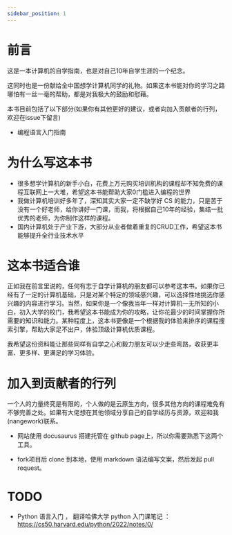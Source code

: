 ```yaml
---
sidebar_position: 1
---
```


# 前言

这是一本计算机的自学指南，也是对自己10年自学生涯的一个纪念。

这同时也是一份献给全中国想学计算机同学的礼物。如果这本书能对你的学习之路哪怕有一丝一毫的帮助，都是对我极大的鼓励和慰藉。

本书目前包括了以下部分(如果你有其他更好的建议，或者向加入贡献者的行列，欢迎在issue下留言)
- 编程语言入门指南

# 为什么写这本书

- 很多想学计算机的新手小白，花费上万元购买培训机构的课程却不知免费的课程互联网上一大堆，希望这本书能帮助大家0门槛进入编程的世界
- 我做计算机培训好多年了，深知其实大家一定不缺学好 CS 的能力，只是苦于没有一个好老师，给你讲好一门课，而我，将根据自己10年的经验，集结一批优秀的老师，为你制作这样的课程。
- 国内计算机处于产业下游，大部分从业者做着重复的CRUD工作，希望这本书能够提升全行业技术水平

# 这本书适合谁

正如我在前言里说的，任何有志于自学计算机的朋友都可以参考这本书。如果你已经有了一定的计算机基础，只是对某个特定的领域感兴趣，可以选择性地挑选你感兴趣的内容进行学习。当然，如果你是一个像我当年一样对计算机一无所知的小白，初入大学的校门，我希望这本书能成为你的攻略，让你花最少的时间掌握你所需要的知识和能力。某种程度上，这本书更像是一个根据我的体验来排序的课程搜索引擎，帮助大家足不出户，体验顶级计算机优质课程。

我希望这份资料能让那些同样有自学之心和毅力朋友可以少走些弯路，收获更丰富、更多样、更满足的学习体验。


# 加入到贡献者的行列

一个人的力量终究是有限的，个人做的是云原生方向，很多其他方向的课程难免有不够完善之处。如果有大佬想在其他领域分享自己的自学经历与资源，欢迎和我(nangework)联系。

- 网站使用 docusaurus 搭建托管在 github page上，所以你需要熟悉下这两个工具。

- fork项目后 clone 到本地，使用 markdown 语法编写文案，然后发起 pull request。

# TODO

- Python 语言入门 ， 翻译哈佛大学 python 入门课笔记 ： https://cs50.harvard.edu/python/2022/notes/0/